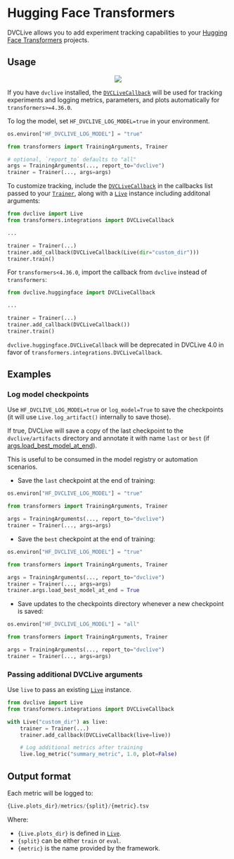 # Hugging Face Transformers

DVCLive allows you to add experiment tracking capabilities to your
[Hugging Face Transformers](https://huggingface.co/docs/transformers) projects.

## Usage

<p align='center'>
  <a href="https://colab.research.google.com/github/iterative/dvclive/blob/main/examples/DVCLive-HuggingFace.ipynb">
    <img src="https://colab.research.google.com/assets/colab-badge.svg" />
  </a>
</p>

If you have `dvclive` installed, the [`DVCLiveCallback`] will be used for
tracking experiments and logging metrics, parameters, and plots automatically
for `transformers>=4.36.0`.

To log the model, set `HF_DVCLIVE_LOG_MODEL=true` in your environment.

```python
os.environ["HF_DVCLIVE_LOG_MODEL"] = "true"

from transformers import TrainingArguments, Trainer

# optional, `report_to` defaults to "all"
args = TrainingArguments(..., report_to="dvclive")
trainer = Trainer(..., args=args)
```

To customize tracking, include the [`DVCLiveCallback`] in the callbacks list
passed to your
[`Trainer`](https://huggingface.co/transformers/main_classes/trainer.html),
along with a [`Live`] instance including additonal arguments:

```python
from dvclive import Live
from transformers.integrations import DVCLiveCallback

...

trainer = Trainer(...)
trainer.add_callback(DVCLiveCallback(Live(dir="custom_dir")))
trainer.train()
```

For `transformers<4.36.0`, import the callback from `dvclive` instead of
`transformers`:

```python
from dvclive.huggingface import DVCLiveCallback

...

trainer = Trainer(...)
trainer.add_callback(DVCLiveCallback())
trainer.train()
```

<admon type="warn">

`dvclive.huggingface.DVCLiveCallback` will be deprecated in DVCLive 4.0 in favor
of `transformers.integrations.DVCLiveCallback`.

</admon>

## Examples

### Log model checkpoints

Use `HF_DVCLIVE_LOG_MODEL=true` or `log_model=True` to save the checkpoints (it
will use `Live.log_artifact()` internally to save those).

If true, DVCLive will save a copy of the last checkpoint to the
`dvclive/artifacts` directory and annotate it with name `last` or `best` (if
[args.load_best_model_at_end](https://huggingface.co/docs/transformers/main_classes/trainer#transformers.TrainingArguments.load_best_model_at_end)).

This is useful to be consumed in the <abbr>model registry</abbr> or automation
scenarios.

- Save the `last` checkpoint at the end of training:

```python
os.environ["HF_DVCLIVE_LOG_MODEL"] = "true"

from transformers import TrainingArguments, Trainer

args = TrainingArguments(..., report_to="dvclive")
trainer = Trainer(..., args=args)
```

- Save the `best` checkpoint at the end of training:

```python
os.environ["HF_DVCLIVE_LOG_MODEL"] = "true"

from transformers import TrainingArguments, Trainer

args = TrainingArguments(..., report_to="dvclive")
trainer = Trainer(..., args=args)
trainer.args.load_best_model_at_end = True
```

- Save updates to the checkpoints directory whenever a new checkpoint is saved:

```python
os.environ["HF_DVCLIVE_LOG_MODEL"] = "all"

from transformers import TrainingArguments, Trainer

args = TrainingArguments(..., report_to="dvclive")
trainer = Trainer(..., args=args)
```

### Passing additional DVCLive arguments

Use `live` to pass an existing [`Live`] instance.

```python
from dvclive import Live
from transformers.integrations import DVCLiveCallback

with Live("custom_dir") as live:
    trainer = Trainer(...)
    trainer.add_callback(DVCLiveCallback(live=live))

    # Log additional metrics after training
    live.log_metric("summary_metric", 1.0, plot=False)
```

## Output format

Each metric will be logged to:

```py
{Live.plots_dir}/metrics/{split}/{metric}.tsv
```

Where:

- `{Live.plots_dir}` is defined in [`Live`].
- `{split}` can be either `train` or `eval`.
- `{metric}` is the name provided by the framework.

[`DVCLiveCallback`]:
  https://huggingface.co/transformers/main_classes/callback.html#transformers.integrations.DVCLiveCallback
[`Live`]: /doc/dvclive/live
